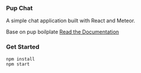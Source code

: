 ### Pup Chat
A simple chat application built with React and Meteor.

Base on pup boilplate [Read the Documentation](http://cleverbeagle.com/pup)

### Get Started

```
npm install
npm start
```
